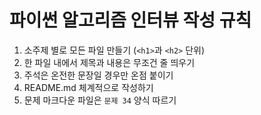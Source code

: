 # 파이썬 알고리즘 인터뷰 작성 규칙

1. 소주제 별로 모든 파일 만들기 (`<h1>`과 `<h2>` 단위)
2. 한 파일 내에서 제목과 내용은 무조건 줄 띄우기
3. 주석은 온전한 문장일 경우만 온점 붙이기
4. README.md 체계적으로 작성하기
5. 문제 마크다운 파일은 `문제 34` 양식 따르기 